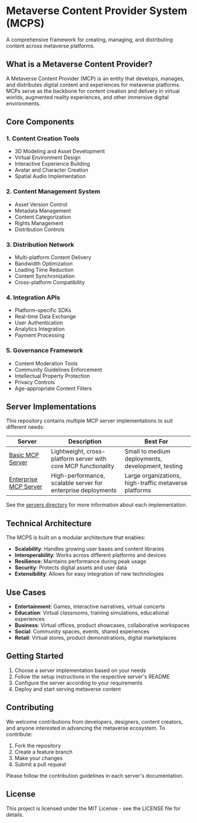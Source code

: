# Metaverse Content Provider System (MCPS)

A comprehensive framework for creating, managing, and distributing content across metaverse platforms.

## What is a Metaverse Content Provider?

A Metaverse Content Provider (MCP) is an entity that develops, manages, and distributes digital content and experiences for metaverse platforms. MCPs serve as the backbone for content creation and delivery in virtual worlds, augmented reality experiences, and other immersive digital environments.

## Core Components

### 1. Content Creation Tools
- 3D Modeling and Asset Development
- Virtual Environment Design
- Interactive Experience Building
- Avatar and Character Creation
- Spatial Audio Implementation

### 2. Content Management System
- Asset Version Control
- Metadata Management
- Content Categorization
- Rights Management
- Distribution Controls

### 3. Distribution Network
- Multi-platform Content Delivery
- Bandwidth Optimization
- Loading Time Reduction
- Content Synchronization
- Cross-platform Compatibility

### 4. Integration APIs
- Platform-specific SDKs
- Real-time Data Exchange
- User Authentication
- Analytics Integration
- Payment Processing

### 5. Governance Framework
- Content Moderation Tools
- Community Guidelines Enforcement
- Intellectual Property Protection
- Privacy Controls
- Age-appropriate Content Filters

## Server Implementations

This repository contains multiple MCP server implementations to suit different needs:

| Server | Description | Best For |
|--------|-------------|----------|
| [Basic MCP Server](servers/basic-mcp-server) | Lightweight, cross-platform server with core MCP functionality | Small to medium deployments, development, testing |
| [Enterprise MCP Server](servers/enterprise-mcp-server) | High-performance, scalable server for enterprise deployments | Large organizations, high-traffic metaverse platforms |

See the [servers directory](servers) for more information about each implementation.

## Technical Architecture

The MCPS is built on a modular architecture that enables:

- **Scalability**: Handles growing user bases and content libraries
- **Interoperability**: Works across different platforms and devices
- **Resilience**: Maintains performance during peak usage
- **Security**: Protects digital assets and user data
- **Extensibility**: Allows for easy integration of new technologies

## Use Cases

- **Entertainment**: Games, interactive narratives, virtual concerts
- **Education**: Virtual classrooms, training simulations, educational experiences
- **Business**: Virtual offices, product showcases, collaborative workspaces
- **Social**: Community spaces, events, shared experiences
- **Retail**: Virtual stores, product demonstrations, digital marketplaces

## Getting Started

1. Choose a server implementation based on your needs
2. Follow the setup instructions in the respective server's README
3. Configure the server according to your requirements
4. Deploy and start serving metaverse content

## Contributing

We welcome contributions from developers, designers, content creators, and anyone interested in advancing the metaverse ecosystem. To contribute:

1. Fork the repository
2. Create a feature branch
3. Make your changes
4. Submit a pull request

Please follow the contribution guidelines in each server's documentation.

## License

This project is licensed under the MIT License - see the LICENSE file for details.